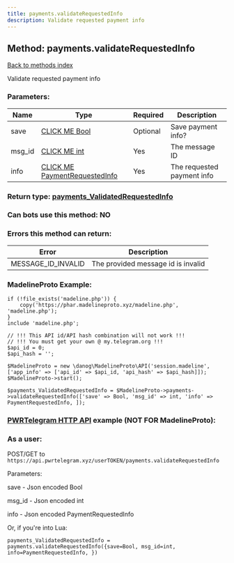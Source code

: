 ```yaml
---
title: payments.validateRequestedInfo
description: Validate requested payment info
---
```

## Method: payments.validateRequestedInfo  
[Back to methods index](index.md)


Validate requested payment info

### Parameters:

| Name     |    Type       | Required | Description |
|----------|---------------|----------|-------------|
|save|[CLICK ME Bool](../types/Bool.md) | Optional|Save payment info?|
|msg\_id|[CLICK ME int](../types/int.md) | Yes|The message ID|
|info|[CLICK ME PaymentRequestedInfo](../types/PaymentRequestedInfo.md) | Yes|The requested payment info|


### Return type: [payments\_ValidatedRequestedInfo](../types/payments_ValidatedRequestedInfo.md)

### Can bots use this method: **NO**


### Errors this method can return:

| Error    | Description   |
|----------|---------------|
|MESSAGE_ID_INVALID|The provided message id is invalid|


### MadelineProto Example:


```
if (!file_exists('madeline.php')) {
    copy('https://phar.madelineproto.xyz/madeline.php', 'madeline.php');
}
include 'madeline.php';

// !!! This API id/API hash combination will not work !!!
// !!! You must get your own @ my.telegram.org !!!
$api_id = 0;
$api_hash = '';

$MadelineProto = new \danog\MadelineProto\API('session.madeline', ['app_info' => ['api_id' => $api_id, 'api_hash' => $api_hash]]);
$MadelineProto->start();

$payments_ValidatedRequestedInfo = $MadelineProto->payments->validateRequestedInfo(['save' => Bool, 'msg_id' => int, 'info' => PaymentRequestedInfo, ]);
```

### [PWRTelegram HTTP API](https://pwrtelegram.xyz) example (NOT FOR MadelineProto):



### As a user:

POST/GET to `https://api.pwrtelegram.xyz/userTOKEN/payments.validateRequestedInfo`

Parameters:

save - Json encoded Bool

msg_id - Json encoded int

info - Json encoded PaymentRequestedInfo




Or, if you're into Lua:

```
payments_ValidatedRequestedInfo = payments.validateRequestedInfo({save=Bool, msg_id=int, info=PaymentRequestedInfo, })
```

